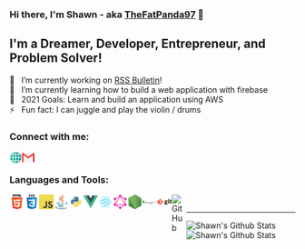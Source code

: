 ### Hi there, I'm Shawn - aka [TheFatPanda97][website] 👋

## I'm a Dreamer, Developer, Entrepreneur, and Problem Solver!
🔭 &nbsp; I’m currently working on [RSS Bulletin][rss-bulletin]! <br>
🌱 &nbsp; I’m currently learning how to build a web application with firebase <br>
🥅 &nbsp; 2021 Goals: Learn and build an application using AWS <br>
⚡ &nbsp; Fun fact: I can juggle and play the violin / drums <br>


### Connect with me:

[<img align="left" alt="shawnhu.com" width="22px" src="./website.png" />][website]
[<img align="left" alt="LinkedIn" width="22px" src="./gmail.png" />][linkedin]

<br />

### Languages and Tools:

<img align="left" alt="HTML5" width="26px" src="https://raw.githubusercontent.com/github/explore/80688e429a7d4ef2fca1e82350fe8e3517d3494d/topics/html/html.png" />
<img align="left" alt="CSS3" width="26px" src="https://raw.githubusercontent.com/github/explore/80688e429a7d4ef2fca1e82350fe8e3517d3494d/topics/css/css.png" />
<img align="left" alt="JavaScript" width="26px" src="https://raw.githubusercontent.com/github/explore/80688e429a7d4ef2fca1e82350fe8e3517d3494d/topics/javascript/javascript.png" />
<img align="left" alt="Python" width="26px" src="https://raw.githubusercontent.com/github/explore/80688e429a7d4ef2fca1e82350fe8e3517d3494d/topics/java/java.png" />
<img align="left" alt="Java" width="26px" src="https://raw.githubusercontent.com/github/explore/80688e429a7d4ef2fca1e82350fe8e3517d3494d/topics/python/python.png" />
<img align="left" alt="Vue" width="26px" src="https://raw.githubusercontent.com/github/explore/80688e429a7d4ef2fca1e82350fe8e3517d3494d/topics/vue/vue.png" />
<img align="left" alt="React" width="26px" src="https://raw.githubusercontent.com/github/explore/80688e429a7d4ef2fca1e82350fe8e3517d3494d/topics/react/react.png" />
<img align="left" alt="GraphQL" width="26px" src="https://raw.githubusercontent.com/github/explore/80688e429a7d4ef2fca1e82350fe8e3517d3494d/topics/graphql/graphql.png" />
<img align="left" alt="Node.js" width="26px" src="https://raw.githubusercontent.com/github/explore/80688e429a7d4ef2fca1e82350fe8e3517d3494d/topics/nodejs/nodejs.png" />
<img align="left" alt="MongoDB" width="26px" src="https://raw.githubusercontent.com/github/explore/80688e429a7d4ef2fca1e82350fe8e3517d3494d/topics/mongodb/mongodb.png" />
<img align="left" alt="Git" width="26px" src="https://raw.githubusercontent.com/github/explore/80688e429a7d4ef2fca1e82350fe8e3517d3494d/topics/git/git.png" />
<img align="left" alt="GitHub" width="26px" src="https://www.gend.co/hs-fs/hubfs/gcp-logo-cloud.png?width=730&name=gcp-logo-cloud.png" />

<br />
<hr />

<img align="left" alt="Shawn's Github Stats" src="https://github-readme-stats.vercel.app/api?username=TheFatPanda97&show_icons=true&hide_border=true&&bg_color=30,e96443,904e95&title_color=fff&text_color=fff&icon_color=F7D747&custom_title=My General Stats" />
<img align="left" alt="Shawn's Github Stats" src="https://github-readme-stats.vercel.app/api/top-langs/?username=TheFatPanda97&layout=compact&custom_title=My Top Languages&langs_count=8&hide_border=true&&bg_color=30,e96443,904e95&title_color=fff&text_color=fff"/>

[website]: https://shawnhu.com
[rss-bulletin]: https://github.com/TheFatPanda97/rss-bulletin
[linkedin]: https://www.linkedin.com/in/shawn-
